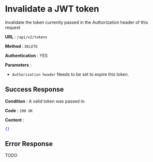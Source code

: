 <!-- Copyright (c) 2014 - 2023 UNICEF. All rights reserved. -->

# Invalidate a JWT token

Invalidate the token currently passed in the Authorization header of this request

**URL** : `/api/v2/tokens`

**Method** : `DELETE`

**Authentication** : YES 

**Parameters** :

* `Authorization header` Needs to be set to expire this token.  

## Success Response

**Condition** : A valid token was passed in.   

**Code** : `200 OK`

**Content** :

```json
{}
```

## Error Response

TODO